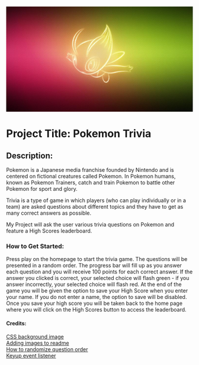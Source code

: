 ![](Celebi.jpg)

<h1> Project Title: Pokemon Trivia </h1>

<h2>Description:</h2>

Pokemon is a Japanese media franchise founded by Nintendo and is centered on fictional creatures called Pokemon. In Pokemon humans, known as Pokemon Trainers, catch and train Pokemon to battle other Pokemon for sport and glory.

Trivia is a type of game in which players (who can play individually or in a team) are asked questions about different topics and they have to get as many correct answers as possible. 

My Project will ask the user various trivia questions on Pokemon and feature a High Scores leaderboard.


<h3>How to Get Started:</h3>

Press play on the homepage to start the trivia game. The questions will be presented in a random order. The progress bar will fill up as you answer each question and you will receive 100 points for each correct answer. If the answer you clicked is correct, your selected choice will flash green - if you answer incorrectly, your selected choice will flash red. At the end of the game you will be given the option to save your High Score when you enter your name. If you do not enter a name, the option to save will be disabled. Once you save your high score you will be taken back to the home page where you will click on the High Scores button to access the leaderboard.



<h4>Credits:</h4>

<a href="https://www.w3schools.com/cssref/pr_background-image.asp">CSS background image</a> <br /> 
<a href="https://stackoverflow.com/questions/14494747/how-to-add-images-to-readme-md-on-github">Adding images to readme</a> <br />
<a href="https://stackoverflow.com/questions/43847375/creating-random-questions-and-answers-javascript">How to randomize question order</a> <br />
<a href="https://developer.mozilla.org/en-US/docs/Web/API/Element/keyup_event">Keyup event listener</a>
<a href=""></a>



